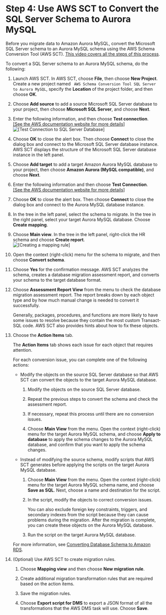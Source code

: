 # Step 4: Use AWS SCT to Convert the SQL Server Schema to Aurora MySQL<a name="chap-sqlserver2aurora.steps.convertschema"></a>

Before you migrate data to Amazon Aurora MySQL, convert the Microsoft SQL Server schema to an Aurora MySQL schema using the AWS Schema Conversion Tool \(AWS SCT\)\. [This video covers all the steps of this process](https://youtu.be/1mwrggZe5UM)\.

To convert a SQL Server schema to an Aurora MySQL schema, do the following:

1. Launch AWS SCT\. In AWS SCT, choose **File**, then choose **New Project**\. Create a new project named ` AWS Schema Conversion Tool SQL Server to Aurora MySQL`, specify the **Location** of the project folder, and then choose **OK**\.

1. Choose **Add source** to add a source Microsoft SQL Server database to your project, then choose **Microsoft SQL Server**, and choose **Next**\.

1. Enter the following information, and then choose **Test connection**\.    
[\[See the AWS documentation website for more details\]](http://docs.aws.amazon.com/dms/latest/sbs/chap-sqlserver2aurora.steps.convertschema.html)  
![\[Test Connection to SQL Server Database\]](http://docs.aws.amazon.com/dms/latest/sbs/images/sbs-rdsqlserver2aurora-sctconnectsqlserv.png)

1. Choose **OK** to close the alert box\. Then choose **Connect** to close the dialog box and connect to the Microsoft SQL Server database instance\. AWS SCT displays the structure of the Microsoft SQL Server database instance in the left panel\.

1. Choose **Add target** to add a target Amazon Aurora MySQL database to your project, then choose **Amazon Aurora \(MySQL compatible\)**, and choose **Next**\.

1. Enter the following information and then choose **Test Connection**\.    
[\[See the AWS documentation website for more details\]](http://docs.aws.amazon.com/dms/latest/sbs/chap-sqlserver2aurora.steps.convertschema.html)

1. Choose **OK** to close the alert box\. Then choose **Connect** to close the dialog box and connect to the Aurora MySQL database instance\.

1. In the tree in the left panel, select the schema to migrate\. In the tree in the right panel, select your target Aurora MySQL database\. Choose **Create mapping**\.

1. Choose **Main view**\. In the tree in the left panel, right\-click the HR schema and choose **Create report**\.  
![\[Creating a mapping rule\]](http://docs.aws.amazon.com/dms/latest/sbs/images/sbs-rdsqlserver2aurora-sctconvert.png)

1. Open the context \(right\-click\) menu for the schema to migrate, and then choose **Convert schema**\.

1. Choose **Yes** for the confirmation message\. AWS SCT analyzes the schema, creates a database migration assessment report, and converts your schema to the target database format\.

1. Choose **Assessment Report View** from the menu to check the database migration assessment report\. The report breaks down by each object type and by how much manual change is needed to convert it successfully\.

   Generally, packages, procedures, and functions are more likely to have some issues to resolve because they contain the most custom Transact\-SQL code\. AWS SCT also provides hints about how to fix these objects\.

1. Choose the **Action Items** tab\.

   The **Action Items** tab shows each issue for each object that requires attention\.

   For each conversion issue, you can complete one of the following actions:
   + Modify the objects on the source SQL Server database so that AWS SCT can convert the objects to the target Aurora MySQL database\.

     1. Modify the objects on the source SQL Server database\.

     1. Repeat the previous steps to convert the schema and check the assessment report\.

     1. If necessary, repeat this process until there are no conversion issues\.

     1. Choose **Main View** from the menu\. Open the context \(right\-click\) menu for the target Aurora MySQL schema, and choose **Apply to database** to apply the schema changes to the Aurora MySQL database, and confirm that you want to apply the schema changes\.
   + Instead of modifying the source schema, modify scripts that AWS SCT generates before applying the scripts on the target Aurora MySQL database\.

     1. Choose **Main View** from the menu\. Open the context \(right\-click\) menu for the target Aurora MySQL schema name, and choose **Save as SQL**\. Next, choose a name and destination for the script\.

     1. In the script, modify the objects to correct conversion issues\.

        You can also exclude foreign key constraints, triggers, and secondary indexes from the script because they can cause problems during the migration\. After the migration is complete, you can create these objects on the Aurora MySQL database\.

     1. Run the script on the target Aurora MySQL database\.

   For more information, see [Converting Database Schema to Amazon RDS](https://docs.aws.amazon.com/SchemaConversionTool/latest/userguide/CHAP_Converting.html)\.

1. \(Optional\) Use AWS SCT to create migration rules\.

   1. Choose **Mapping view** and then choose **New migration rule**\.

   1. Create additional migration transformation rules that are required based on the action items\.

   1. Save the migration rules\.

   1. Choose **Export script for DMS** to export a JSON format of all the transformations that the AWS DMS task will use\. Choose **Save**\.